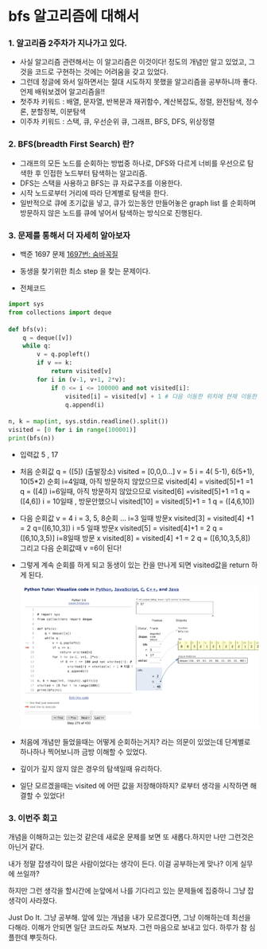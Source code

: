 # bfs 알고리즘에 대해서

### 1. 알고리즘 2주차가 지나가고 있다.

- 사실 알고리즘 관련해서는 이 알고리즘은 이것이다! 정도의 개념만 알고 있었고, 그것을 코드로 구현하는 것에는 어려움을 갖고 있었다.
- 그런데 정글에 와서 일하면서는 절대 시도하지 못했을 알고리즘을 공부하니까 좋다. 언제 배워보겠어 알고리즘을!!
- 첫주차 키워드 : 배열, 문자열, 반복문과 재귀함수, 계산복잡도, 정렬, 완전탐색, 정수론, 분할정복, 이분탐색
- 이주차 키워드 : 스택, 큐, 우선순위 큐, 그래프, BFS, DFS, 위상정렬

### 2. BFS(breadth First Search) 란?

- 그래프의 모든 노드를 순회하는 방법중 하나로, DFS와 다르게 너비를 우선으로 탐색한 후 인접한 노드부터 탐색하는 알고리즘.
- DFS는 스택을 사용하고 BFS는 큐 자료구조를 이용한다.
- 시작 노드로부터 거리에 따라 단계별로 탐색을 한다.
- 일반적으로 큐에 초기값을 넣고, 큐가 있는동안 만들어놓은 graph list 를 순회하며 방문하지 않은 노드를 큐에 넣어서 탐색하는 방식으로 진행된다.

### 3. 문제를 통해서 더 자세히 알아보자

- 백준 1697 문제 [1697번: 숨바꼭질](https://www.acmicpc.net/problem/1697)

- 동생을 찾기위한 최소 step 을 찾는 문제이다.
- 전체코드

```python
import sys
from collections import deque

def bfs(v):
    q = deque([v])
    while q:
        v = q.popleft()
        if v == k:
            return visited[v]
        for i in (v-1, v+1, 2*v):
            if 0 <= i <= 100000 and not visited[i]:
                visited[i] = visited[v] + 1 # 다음 이동한 위치에 현재 이동한 시간 표시
                q.append(i)

n, k = map(int, sys.stdin.readline().split())
visited = [0 for i in range(100001)]
print(bfs(n))
```

- 입력값 5 , 17
- 처음 순회값
  q = ([5]) (출발장소)
  visited = [0,0,0…]
  v = 5
  i = 4( 5-1), 6(5+1), 10(5\*2) 순회
  i=4일떄, 아직 방문하지 않았으므로 visited[4] = visited[5]+1 =1
  q = ([4])
  i=6일때, 아직 방문하지 않았으므로 visited[6] =visited[5]+1 =1
  q = ([4,6])
  i = 10일때 , 방문안했으니 visited[10] = visited[5]+1 = 1
  q = ([4,6,10])
- 다음 순회값
  v = 4
  i = 3, 5, 8순회 …
  i=3 일때 방문x visited[3] = visited[4] +1 = 2
  q=([6,10,3])
  i =5 일때 방문x visited[5] = visited[4]+1 = 2
  q = ([6,10,3,5)]
  i=8일때 방문 x visited[8] = visited[4] +1 = 2
  q = ([6,10,3,5,8])
  그리고 다음 순회값때 v =6이 된다!
- 그렇게 계속 순회를 하게 되고 동생이 있는 칸을 만나게 되면 visited값을 return 하게 된다.

  ![스크린샷 2023-08-26 17.50.22.png](../img/bfs.png)

- 처음에 개념만 들었을때는 어떻게 순회하는거지? 라는 의문이 있었는데 단계별로 하나하나 찍어보니까 금방 이해할 수 있었다.
- 깊이가 깊지 않지 않은 경우의 탐색일때 유리하다.
- 일단 모르겠을때는 visited 에 어떤 값을 저장해야하지? 로부터 생각을 시작하면 해결할 수 있었다!

### 3. 이번주 회고

개념을 이해하고는 있는것 같은데 새로운 문제를 보면 또 새롭다.하지만 나만 그런것은 아닌거 같다.

내가 정말 잡생각이 많은 사람이었다는 생각이 든다. 이걸 공부하는게 맞나? 이게 실무에 쓰일까?

하지만 그런 생각을 할시간에 눈앞에서 나를 기다리고 있는 문제들에 집중하니 그냥 잡생각이 사라졌다.

Just Do It. 그냥 공부해. 앞에 있는 개념을 내가 모르겠다면, 그냥 이해하는데 최선을 다해라. 이해가 안되면 일단 코드라도 쳐보자. 그런 마음으로 보내고 있다. 하루가 참 심플한데 뿌듯하다.
